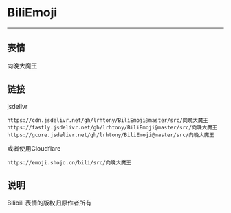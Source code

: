 # BiliEmoji
---
## 表情
向晚大魔王
## 链接
jsdelivr
```
https://cdn.jsdelivr.net/gh/lrhtony/BiliEmoji@master/src/向晚大魔王
https://fastly.jsdelivr.net/gh/lrhtony/BiliEmoji@master/src/向晚大魔王
https://gcore.jsdelivr.net/gh/lrhtony/BiliEmoji@master/src/向晚大魔王
```
或者使用Cloudflare
```
https://emoji.shojo.cn/bili/src/向晚大魔王
```
## 说明
Bilibili 表情的版权归原作者所有
